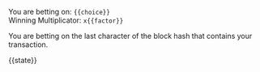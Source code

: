 You are betting on: `{{choice}}`  
Winning Multiplicator: `x{{factor}}`

You are betting on the last character of the block hash that contains your transaction.

{{state}}
